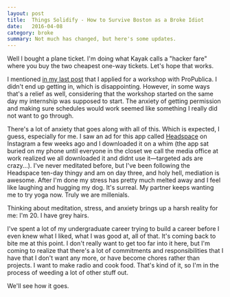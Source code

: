 ```yaml
---
layout: post
title:  Things Solidify - How to Survive Boston as a Broke Idiot
date:   2016-04-08
category: broke
summary: Not much has changed, but here's some updates.
---
```

Well I bought a plane ticket. I'm doing what Kayak calls a "hacker fare" where you buy the two cheapest one-way tickets. Let's hope that works. 

I mentioned [in my last post](http://davisland.info/broke/2016/04/08/Ready.html) that I applied for a workshop with ProPublica. I didn't end up getting in, which is disappointing. However, in some ways that's a relief as well, considering that the workshop started on the same day my internship was supposed to start. The anxiety of getting permission and making sure schedules would work seemed like something I really did not want to go through.

There's a lot of anxiety that goes along with all of this. Which is expected, I guess, especially for me. I saw an ad for this app called [Headspace](https://www.headspace.com/) on Instagram a few weeks ago and I downloaded it on a whim (the app sat buried on my phone until everyone in the closet we call the media office at work realized we all downloaded it and didnt use it—targeted ads are crazy...). I've never meditated before, but I've been following the Headspace ten-day thingy and am on day three, and holy hell, mediation is awesome. After I'm done my stress has pretty much melted away and I feel like laughing and hugging my dog. It's surreal. My partner keeps wanting me to try yoga now. Truly we are millenials.

Thinking about meditation, stress, and anxiety brings up a harsh reality for me: I'm 20. I have grey hairs. 

I've spent a lot of my undergraduate career trying to build a career before I even knew what I liked, what I was good at, all of that. It's coming back to bite me at this point. I don't really want to get too far into it here, but I'm coming to realize that there's a lot of commitments and responsibilities that I have that I don't want any more, or have become chores rather than projects. I want to make radio and cook food. That's kind of it, so I'm in the process of weeding a lot of other stuff out.

We'll see how it goes.
